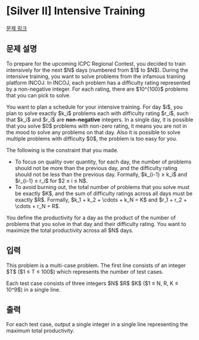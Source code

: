 # [Silver II] Intensive Training

[문제 링크](https://www.acmicpc.net/problem/33111) 

## 문제 설명

<p>To prepare for the upcoming ICPC Regional Contest, you decided to train intensively for the next $N$ days (numbered from $1$ to $N$). During the intensive training, you want to solve problems from the infamous training platform INCOJ. In INCOJ, each problem has a difficulty rating represented by a non-negative integer. For each rating, there are $10^{100}$ problems that you can pick to solve.</p>

<p>You want to plan a schedule for your intensive training. For day $i$, you plan to solve exactly $k_i$ problems each with difficulty rating $r_i$, such that $k_i$ and $r_i$ are <strong>non-negative</strong> integers. In a single day, it is possible that you solve $0$ problems with non-zero rating, it means you are not in the mood to solve any problems on that day. Also it is possible to solve multiple problems with difficulty $0$, the problem is too easy for you.</p>

<p>The following is the constraint that you made.</p>

<ul>
	<li>To focus on quality over quantity, for each day, the number of problems should not be more than the previous day, and the difficulty rating should not be less than the previous day. Formally, $k_{i-1} ≥ k_i$ and $r_{i-1} ≤ r_i$ for $2 ≤ i ≤ N$.</li>
	<li>To avoid burning out, the total number of problems that you solve must be exactly $K$, and the sum of difficulty ratings across all days must be exactly $R$. Formally, $k_1 + k_2 + \cdots + k_N = K$ and $r_1 + r_2 + \cdots + r_N = R$.</li>
</ul>

<p>You define the productivity for a day as the product of the number of problems that you solve in that day and their difficulty rating. You want to maximize the total productivity across all $N$ days.</p>

## 입력 

 <p>This problem is a multi-case problem. The first line consists of an integer $T$ ($1 ≤ T ≤ 100$) which represents the number of test cases.</p>

<p>Each test case consists of three integers $N$ $R$ $K$ ($1 ≤ N, R, K ≤ 10^9$) in a single line.</p>

## 출력 

 <p>For each test case, output a single integer in a single line representing the maximum total productivity.</p>

